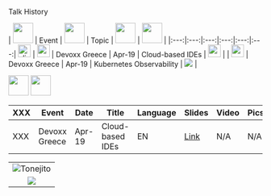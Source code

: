 Talk History



| <img src="https://openmoji.org/data/color/svg/1F5FA.svg" width="40px"> | Event | <img src="https://openmoji.org/data/color/svg/1F4C5.svg" width="40px"> | Topic | <img src="https://openmoji.org/data/color/svg/1F4AC.svg" width="40px"> | <img src="https://openmoji.org/data/color/svg/1F4C5.svg" width="40px"> |
|:---:|:---:|:---:|:---:|:---:|:---:| <a href="default.asp"><img src="https://openmoji.org/data/color/svg/E269.svg" alt="slides" width="25px"></a>
| <img src="https://openmoji.org/data/color/svg/1F1EC-1F1F7.svg" width="25"> | Devoxx Greece | Apr-19 | Cloud-based IDEs | <img src="https://openmoji.org/data/color/svg/1F1EC-1F1E7.svg" width="25"> | 
| <img src="https://openmoji.org/data/color/svg/1F1EC-1F1F7.svg" width="25"> | Devoxx Greece | Apr-19 | Kubernetes Observability | ![](https://openmoji.org/data/color/svg/1F1EC-1F1F7.svg) |

<img src="https://openmoji.org/data/color/svg/E269.svg" width="40">

<img src="https://openmoji.org/data/color/svg/1F4CA.svg" width="40">

| XXX | Event | Date | Title | Language | Slides | Video | Pics |
| --- | ----- | ---- | -----| ----- | -------- | ------ | ----- | 
| XXX | Devoxx Greece | Apr-19 | Cloud-based IDEs | EN | [Link](https://speakerdeck.com/maeddes/cloud-and-container-based-integrated-development-environments) |  N/A | N/A |

|                                       |
|:-------------------------------------:|
| ![](https://goo.gl/1R3T6h "Tonejito") |
| ![](https://openmoji.org/data/color/svg/1F1EC-1F1F7.svg) |